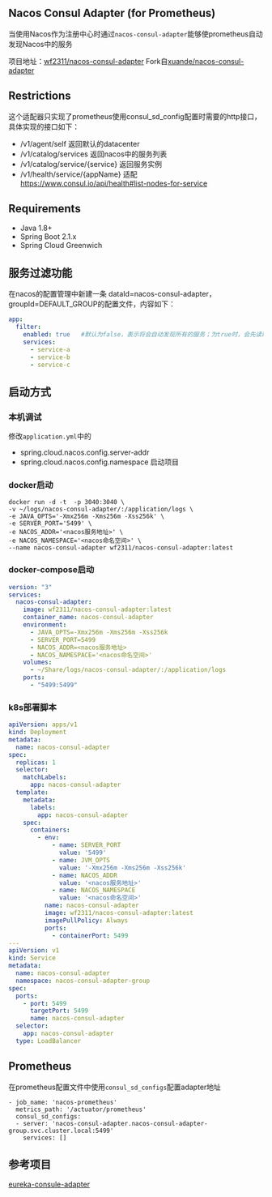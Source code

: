 ## Nacos Consul Adapter (for Prometheus)
当使用Nacos作为注册中心时通过`nacos-consul-adapter`能够使prometheus自动发现Nacos中的服务

项目地址：[wf2311/nacos-consul-adapter](https://github.com/wf2311/nacos-consul-adapter) Fork自[xuande/nacos-consul-adapter](https://github.com/xuande/nacos-consul-adapter)

## Restrictions
这个适配器只实现了prometheus使用consul_sd_config配置时需要的http接口，具体实现的接口如下：
- /v1/agent/self 返回默认的datacenter
- /v1/catalog/services 返回nacos中的服务列表
- /v1/catalog/service/{service} 返回服务实例
- /v1/health/service/{appName}  适配 https://www.consul.io/api/health#list-nodes-for-service

## Requirements
- Java 1.8+
- Spring Boot 2.1.x
- Spring Cloud Greenwich


## 服务过滤功能
在nacos的配置管理中新建一条 dataId=nacos-consul-adapter，groupId=DEFAULT_GROUP的配置文件，内容如下：

```yml
app:
  filter:
    enabled: true   #默认为false，表示将会自动发现所有的服务；为true时，会先读取nacos中所有的服务再根据app.filter.services中的服务列表进行过滤
    services:
      - service-a
      - service-b
      - service-c
```
## 启动方式
### 本机调试
修改`application.yml`中的
- spring.cloud.nacos.config.server-addr
- spring.cloud.nacos.config.namespace
  启动项目

### docker启动

```shell
docker run -d -t  -p 3040:3040 \
-v ~/logs/nacos-consul-adapter/:/application/logs \
-e JAVA_OPTS='-Xmx256m -Xms256m -Xss256k' \
-e SERVER_PORT='5499' \
-e NACOS_ADDR='<nacos服务地址>' \
-e NACOS_NAMESPACE='<nacos命名空间>' \
--name nacos-consul-adapter wf2311/nacos-consul-adapter:latest
```

### docker-compose启动
```yml
version: "3"
services:
  nacos-consul-adapter:
    image: wf2311/nacos-consul-adapter:latest
    container_name: nacos-consul-adapter
    environment:
      - JAVA_OPTS=-Xmx256m -Xms256m -Xss256k
      - SERVER_PORT=5499
      - NACOS_ADDR=<nacos服务地址>
      - NACOS_NAMESPACE='<nacos命名空间>'
    volumes:
      - ~/Share/logs/nacos-consul-adapter/:/application/logs
    ports:
      - "5499:5499"
```

### k8s部署脚本
```yml
apiVersion: apps/v1
kind: Deployment
metadata:
  name: nacos-consul-adapter
spec:
  replicas: 1
  selector:
    matchLabels:
      app: nacos-consul-adapter
  template:
    metadata:
      labels:
        app: nacos-consul-adapter
    spec:
      containers:
        - env:
            - name: SERVER_PORT
              value: '5499'
            - name: JVM_OPTS
              value: '-Xmx256m -Xms256m -Xss256k'
            - name: NACOS_ADDR
              value: '<nacos服务地址>'
            - name: NACOS_NAMESPACE
              value: '<nacos命名空间>'
          name: nacos-consul-adapter
          image: wf2311/nacos-consul-adapter:latest
          imagePullPolicy: Always
          ports:
            - containerPort: 5499
---
apiVersion: v1
kind: Service
metadata:
  name: nacos-consul-adapter
  namespace: nacos-consul-adapter-group
spec:
  ports:
    - port: 5499
      targetPort: 5499
      name: nacos-consul-adapter
  selector:
    app: nacos-consul-adapter
  type: LoadBalancer
```

## Prometheus
在prometheus配置文件中使用`consul_sd_configs`配置adapter地址

```
- job_name: 'nacos-prometheus'
  metrics_path: '/actuator/prometheus'
  consul_sd_configs:
  - server: 'nacos-consul-adapter.nacos-consul-adapter-group.svc.cluster.local:5499'
    services: []
```

## 参考项目
[eureka-consule-adapter](https://github.com/twinformatics/eureka-consul-adapter)